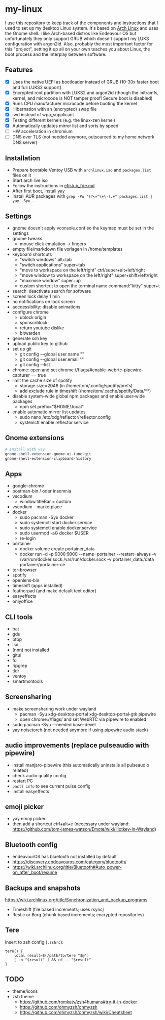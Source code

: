 # my-linux

I use this repository to keep track of the components and instructions that I used to set up my desktop Linux system. It's based on [Arch Linux](https://archlinux.org/) and uses the Gnome shell. I like Arch-based distros like Endeavour OS but unfortunately they only support GRUB which doesn't support my LUKS configuration with argon2id. Also, probably the most important factor for this "project", setting it up all on your own teaches you about Linux, the boot process and the interplay between software.

## Features

- [x] Uses the native UEFI as bootloader instead of GRUB (10-30x faster boot and full LUKS2 support)
- [x] Encrypted root partition with LUKS2 and argon2id (though the initramfs, kernel, and microcode is NOT tamper proof! Secure boot is disabled)
- [x] Runs CPU manufacturer microcode before booting the kernel
- [x] Hibernation with an (encrypted) swap file
- [x] iwd instead of wpa_supplicant
- [x] Testing different kernels (e.g. the linux-zen kernel)
- [x] Automatically updates mirror list and sorts by speed
- [ ] HW acceleration in chromium
- [ ] DNS over TLS (not needed anymore, outsourced to my home network DNS server)

## Installation

- Prepare bootable Ventoy USB with `archlinux.iso` and `packages.list` files on it
- Start arch live iso
- Follow the instructions in [efistub_fde.md](/efistub_fde.md)
- After first boot, [install yay](https://github.com/Jguer/yay#installation)
- Install AUR packages with `grep -Po "(?<=^\+\-).+" packages.list | yay -Syu -`

## Settings
- gnome doesn't apply vconsole.conf so the keymap must be set in the settings
- gnome tweaks
  - mouse click emulation -> fingers
- empty file/markdown file vorlagen in /home/templates
- keyboard shortcuts
  - "switch windows" alt+tab
  - "switch applications" super+tab
  - "move to workspace on the left/right" ctrl/super+alt+left/right
  - "move window to workspace on the left/right" super+shift+left/right
  - "maximise window" super+up
  - custom shortcut to open the terminal name command:"kitty" super+t
- search: deactivate search for software
- screen lock delay 1 min
- no notifications on lock screen
- acccessibility: disable animations
- configure chrome
  - ublock origin
  - sponsorblock
  - return youtube dislike
  - bitwarden
- generate ssh key
- upload public key to github
- set up git
  - git config --global user.name "<name>"
  - git config --global user.email "<email>"
  - git config --list
- chrome: open and set chrome://flags/#enable-webrtc-pipewire-capturer == true
- limit the cache size of spotify
  - storage.size=2048 (in /home/tom/.config/spotify/prefs)
  - add exclude rule in timeshift (/home/tom/.cache/spotify/Data/**)
- disable system-wide global npm packages and enable user-wide packages
  - npm set prefix="$HOME/.local"
- enable automatic mirror list updates
  - sudo nano /etc/xdg/reflector/reflector.config
  - systemctl enable reflector.service

## Gnome extensions

```bash
# install with yay
gnome-shell-extension-gnome-ui-tune-git
gnome-shell-extension-clipboard-history

```

## Apps

- google-chrome
- postman-bin / oder insomnia
- vscodium
	- window.titleBar = custom
- vscodium - marketplace
- docker
  - sudo pacman -Syu docker
  - sudo systemctl start docker.service
  - sudo systemctl enable docker.service
  - sudo usermod -aG docker $USER
  - re-login
- portainer
  - docker volume create portainer_data
  - docker run -d -p 9000:9000 --name=portainer --restart=always -v /var/run/docker.sock:/var/run/docker.sock -v portainer_data:/data portainer/portainer-ce
- tor-browser
- spotify
- openlens-bin
- timeshift (apps installed)
- featherpad (and make default text editor)
- easyeffects
- onlyoffice

## CLI tools
- bat
- gdu
- btop
- lsd
- (nnn) not installed
- gitui
- fd
- ripgrep
- tldr
- ventoy
- smartmontools


## Screensharing

- make screensharing work under wayland
  - pacman -Syu xdg-desktop-portal xdg-desktop-portal-gtk pipewire
  - open chrome://flags/ and set WebRTC via pipewire to enabled
- sudo pacman -Syu --needed base-devel
- yay noisetorch (not needed anymore if using pipewire audio stack)

## audio improvements (replace pulseaudio with pipewire)
- install manjaro-pipewire (this automatically uninstalls all pulseaudio related)
- check audio quality config
- restart PC
- `pactl info` to see current pulse config
- install easyeffects

## emoji picker
- yay emoji picker
- then add a shortcut ctrl+alt+e (necessary under wayland: https://github.com/tom-james-watson/Emote/wiki/Hotkey-In-Wayland)

## Bluetooth config
- endeavourOS has bluetooth not installed by default
- https://discovery.endeavouros.com/category/bluetooth/
- https://wiki.archlinux.org/title/Bluetooth#Auto_power-on_after_boot/resume

## Backups and snapshots

https://wiki.archlinux.org/title/Synchronization_and_backup_programs

- Timeshift (file based increments; uses rsync)
- Restic or Borg (chunk based increments; encrypted repositories)

## Tere

Insert to zsh config (`.zshrc`):

```
tere() {
    local result=$(/path/to/tere "$@")
    [ -n "$result" ] && cd -- "$result"
}
```

## TODO
- theme/icons
- zsh theme
  - https://github.com/romkatv/zsh4humans#try-it-in-docker
  - https://github.com/ohmyzsh/ohmyzsh
  - https://github.com/ohmyzsh/ohmyzsh/wiki/Cheatsheet
